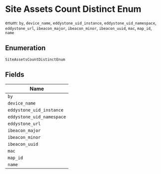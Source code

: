 
# Site Assets Count Distinct Enum

enum: `by`, `device_name`, `eddystone_uid_instance`, `eddystone_uid_namespace`, `eddystone_url`, `ibeacon_major`, `ibeacon_minor`, `ibeacon_uuid`, `mac`, `map_id`, `name`

## Enumeration

`SiteAssetsCountDistinctEnum`

## Fields

| Name |
|  --- |
| `by` |
| `device_name` |
| `eddystone_uid_instance` |
| `eddystone_uid_namespace` |
| `eddystone_url` |
| `ibeacon_major` |
| `ibeacon_minor` |
| `ibeacon_uuid` |
| `mac` |
| `map_id` |
| `name` |

